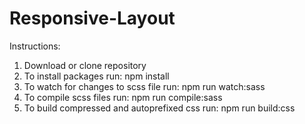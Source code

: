 # Responsive-Layout

Instructions:
1. Download or clone repository
2. To install packages run: npm install
3. To watch for changes to scss file run: npm run watch:sass
4. To compile scss files run: npm run compile:sass
5. To build compressed and autoprefixed css run: npm run build:css
